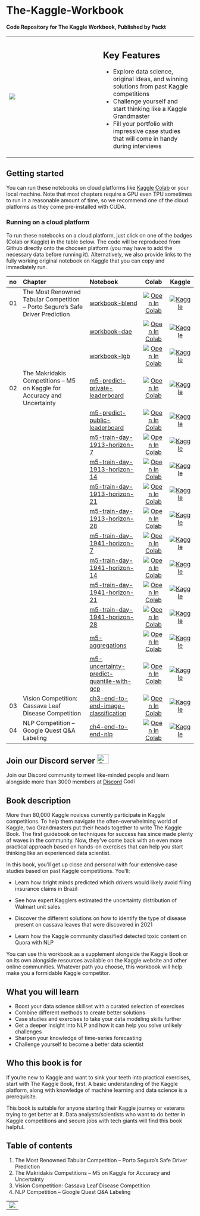 # The-Kaggle-Workbook
<B>Code Repository for The Kaggle Workbook, Published by Packt</B>


  
<table class="noBorder">
  <tr>
    <td width="50%" height="50%"> 
      <img src="https://github.com/PacktPublishing/The-Kaggle-Workbook/blob/main/cover.png?raw=true">
    </td>
    <td valign="top">
      <H2>Key Features</H2>
      <ul>
      <li> Explore data science, original ideas, and winning solutions from past Kaggle competitions </li>
      <li> Challenge yourself and start thinking like a Kaggle Grandmaster </li>
      <li> Fill your portfolio with impressive case studies that will come in handy during interviews</li>
      </ul>
    </td>
  </tr>
  
</table>

## Getting started



You can run these notebooks on cloud platforms like [Kaggle](https://www.kaggle.com/) [Colab](https://colab.research.google.com/) or your local machine. Note that most chapters require a GPU even TPU sometimes to run in a reasonable amount of time, so we recommend one of the cloud platforms as they come pre-installed with CUDA.



### Running on a cloud platform


To run these notebooks on a cloud platform, just click on one of the badges (Colab or Kaggle) in the table below. The code will be reproduced from Github directly onto the choosen platform (you may have to add the necessary data before running it). Alternatively, we also provide links to the fully working original notebook on Kaggle that you can copy and immediately run.

|no| Chapter | Notebook | Colab | Kaggle |
|:--| :-------- | :-------- | :-------: | :-------: |
|01| The Most Renowned Tabular Competition – Porto Seguro’s Safe Driver Prediction | [workbook-blend](https://www.kaggle.com/code/lucamassaron/workbook-blend) |[![Open In Colab](https://colab.research.google.com/assets/colab-badge.svg)](https://colab.research.google.com/github/PacktPublishing/The-Kaggle-Workbook/blob/main/chapter_01/workbook-blend.ipynb)|[![Kaggle](https://kaggle.com/static/images/open-in-kaggle.svg)](https://kaggle.com/kernels/welcome?src=https://github.com/PacktPublishing/The-Kaggle-Workbook/blob/main/chapter_01/workbook-blend.ipynb)|
||| [workbook-dae](https://www.kaggle.com/code/lucamassaron/workbook-dae)  |[![Open In Colab](https://colab.research.google.com/assets/colab-badge.svg)](https://colab.research.google.com/github/PacktPublishing/The-Kaggle-Workbook/blob/main/chapter_01/workbook-dae.ipynb)|[![Kaggle](https://kaggle.com/static/images/open-in-kaggle.svg)](https://kaggle.com/kernels/welcome?src=https://github.com/PacktPublishing/The-Kaggle-Workbook/blob/main/chapter_01/workbook-dae.ipynb)|
||| [workbook-lgb](https://www.kaggle.com/code/lucamassaron/workbook-lgb) |[![Open In Colab](https://colab.research.google.com/assets/colab-badge.svg)](https://colab.research.google.com/github/PacktPublishing/The-Kaggle-Workbook/blob/main/chapter_01/workbook-lgb.ipynb)|[![Kaggle](https://kaggle.com/static/images/open-in-kaggle.svg)](https://kaggle.com/kernels/welcome?src=https://github.com/PacktPublishing/The-Kaggle-Workbook/blob/main/chapter_01/workbook-lgb.ipynb)|
|02| The Makridakis Competitions – M5 on Kaggle for Accuracy and Uncertainty | [m5-predict-private-leaderboard](https://www.kaggle.com/code/lucamassaron/m5-predict-private-leaderboard) |[![Open In Colab](https://colab.research.google.com/assets/colab-badge.svg)](https://colab.research.google.com/github/PacktPublishing/The-Kaggle-Workbook/blob/main/chapter_02/m5-predict-private-leaderboard.ipynb)|[![Kaggle](https://kaggle.com/static/images/open-in-kaggle.svg)](https://kaggle.com/kernels/welcome?src=https://github.com/PacktPublishing/The-Kaggle-Workbook/blob/main/chapter_02/m5-predict-private-leaderboard.ipynb)|
||  | [m5-predict-public-leaderboard](https://www.kaggle.com/lucamassaron/m5-predict-public-leaderboard) |[![Open In Colab](https://colab.research.google.com/assets/colab-badge.svg)](https://colab.research.google.com/github/PacktPublishing/The-Kaggle-Workbook/blob/main/chapter_02/m5-predict-public-leaderboard.ipynb)|[![Kaggle](https://kaggle.com/static/images/open-in-kaggle.svg)](https://kaggle.com/kernels/welcome?src=https://github.com/PacktPublishing/The-Kaggle-Workbook/blob/main/chapter_02/m5-predict-public-leaderboard.ipynb)
||  | [m5-train-day-1913-horizon-7](https://www.kaggle.com/lucamassaron/m5-train-day-1913-horizon-7) |[![Open In Colab](https://colab.research.google.com/assets/colab-badge.svg)](https://colab.research.google.com/github/PacktPublishing/The-Kaggle-Workbook/blob/main/chapter_02/m5-train-day-1913-horizon-7.ipynb)|[![Kaggle](https://kaggle.com/static/images/open-in-kaggle.svg)](https://kaggle.com/kernels/welcome?src=https://github.com/PacktPublishing/The-Kaggle-Workbook/blob/main/chapter_02/m5-train-day-1913-horizon-7.ipynb)
||  | [m5-train-day-1913-horizon-14](https://www.kaggle.com/lucamassaron/m5-train-day-1913-horizon-14) |[![Open In Colab](https://colab.research.google.com/assets/colab-badge.svg)](https://colab.research.google.com/github/PacktPublishing/The-Kaggle-Workbook/blob/main/chapter_02/m5-train-day-1913-horizon-14.ipynb)|[![Kaggle](https://kaggle.com/static/images/open-in-kaggle.svg)](https://kaggle.com/kernels/welcome?src=https://github.com/PacktPublishing/The-Kaggle-Workbook/blob/main/chapter_02/m5-train-day-1913-horizon-14.ipynb)
||  | [m5-train-day-1913-horizon-21](https://www.kaggle.com/lucamassaron/m5-train-day-1913-horizon-21) |[![Open In Colab](https://colab.research.google.com/assets/colab-badge.svg)](https://colab.research.google.com/github/PacktPublishing/The-Kaggle-Workbook/blob/main/chapter_02/m5-train-day-1913-horizon-21.ipynb)|[![Kaggle](https://kaggle.com/static/images/open-in-kaggle.svg)](https://kaggle.com/kernels/welcome?src=https://github.com/PacktPublishing/The-Kaggle-Workbook/blob/main/chapter_02/m5-train-day-1913-horizon-21.ipynb)
||  | [m5-train-day-1913-horizon-28](https://www.kaggle.com/lucamassaron/m5-train-day-1913-horizon-28) |[![Open In Colab](https://colab.research.google.com/assets/colab-badge.svg)](https://colab.research.google.com/github/PacktPublishing/The-Kaggle-Workbook/blob/main/chapter_02/m5-train-day-1913-horizon-28.ipynb)|[![Kaggle](https://kaggle.com/static/images/open-in-kaggle.svg)](https://kaggle.com/kernels/welcome?src=https://github.com/PacktPublishing/The-Kaggle-Workbook/blob/main/chapter_02/m5-train-day-1913-horizon-28.ipynb)
||  | [m5-train-day-1941-horizon-7](https://www.kaggle.com/lucamassaron/m5-train-day-1941-horizon-7) |[![Open In Colab](https://colab.research.google.com/assets/colab-badge.svg)](https://colab.research.google.com/github/PacktPublishing/The-Kaggle-Workbook/blob/main/chapter_02/m5-train-day-1941-horizon-7.ipynb)|[![Kaggle](https://kaggle.com/static/images/open-in-kaggle.svg)](https://kaggle.com/kernels/welcome?src=https://github.com/PacktPublishing/The-Kaggle-Workbook/blob/main/chapter_02/m5-train-day-1941-horizon-7.ipynb)
||  | [m5-train-day-1941-horizon-14](https://www.kaggle.com/lucamassaron/m5-train-day-1941-horizon-14) |[![Open In Colab](https://colab.research.google.com/assets/colab-badge.svg)](https://colab.research.google.com/github/PacktPublishing/The-Kaggle-Workbook/blob/main/chapter_02/m5-train-day-1941-horizon-14.ipynb)|[![Kaggle](https://kaggle.com/static/images/open-in-kaggle.svg)](https://kaggle.com/kernels/welcome?src=https://github.com/PacktPublishing/The-Kaggle-Workbook/blob/main/chapter_02/m5-train-day-1941-horizon-14.ipynb)
||  | [m5-train-day-1941-horizon-21](https://www.kaggle.com/lucamassaron/m5-train-day-1941-horizon-21) |[![Open In Colab](https://colab.research.google.com/assets/colab-badge.svg)](https://colab.research.google.com/github/PacktPublishing/The-Kaggle-Workbook/blob/main/chapter_02/m5-train-day-1941-horizon-21.ipynb)|[![Kaggle](https://kaggle.com/static/images/open-in-kaggle.svg)](https://kaggle.com/kernels/welcome?src=https://github.com/PacktPublishing/The-Kaggle-Workbook/blob/main/chapter_02/m5-train-day-1941-horizon-21.ipynb)
||  | [m5-train-day-1941-horizon-28](https://www.kaggle.com/lucamassaron/m5-train-day-1941-horizon-28) |[![Open In Colab](https://colab.research.google.com/assets/colab-badge.svg)](https://colab.research.google.com/github/PacktPublishing/The-Kaggle-Workbook/blob/main/chapter_02/m5-train-day-1941-horizon-28.ipynb)|[![Kaggle](https://kaggle.com/static/images/open-in-kaggle.svg)](https://kaggle.com/kernels/welcome?src=https://github.com/PacktPublishing/The-Kaggle-Workbook/blob/main/chapter_02/m5-train-day-1941-horizon-28.ipynb)
||  | [m5-aggregations](https://www.kaggle.com/code/lucamassaron/m5-aggregations) |[![Open In Colab](https://colab.research.google.com/assets/colab-badge.svg)](https://colab.research.google.com/github/PacktPublishing/The-Kaggle-Workbook/blob/main/chapter_02/m5-aggregations.ipynb)|[![Kaggle](https://kaggle.com/static/images/open-in-kaggle.svg)](https://kaggle.com/kernels/welcome?src=https://github.com/PacktPublishing/The-Kaggle-Workbook/blob/main/chapter_02/m5-aggregations.ipynb)
||  | [m5-uncertainty-predict-quantile-with-gcp](https://www.kaggle.com/lucamassaron/m5-uncertainty-predict-quantile-with-gcp) |[![Open In Colab](https://colab.research.google.com/assets/colab-badge.svg)](https://colab.research.google.com/github/PacktPublishing/The-Kaggle-Workbook/blob/main/chapter_02/m5-uncertainty-predict-quantile-with-gcp.ipynb)|[![Kaggle](https://kaggle.com/static/images/open-in-kaggle.svg)](https://kaggle.com/kernels/welcome?src=https://github.com/PacktPublishing/The-Kaggle-Workbook/blob/main/chapter_02/m5-uncertainty-predict-quantile-with-gcp.ipynb)
|03| Vision Competition: Cassava Leaf Disease Competition | [ch3-end-to-end-image-classification](https://www.kaggle.com/code/konradb/ch3-end-to-end-image-classification)| [![Open In Colab](https://colab.research.google.com/assets/colab-badge.svg)](https://colab.research.google.com/github/PacktPublishing/The-Kaggle-Workbook/blob/main/chapter_03/ch3-end-to-end-image-classification.ipynb)|[![Kaggle](https://kaggle.com/static/images/open-in-kaggle.svg)](https://kaggle.com/kernels/welcome?src=https://github.com/PacktPublishing/The-Kaggle-Workbook/blob/main/chapter_03/ch3-end-to-end-image-classification.ipynb)|
|04| NLP Competition – Google Quest Q&A Labeling | [ch4-end-to-end-nlp](https://www.kaggle.com/code/konradb/ch4-end-to-end-nlp) |[![Open In Colab](https://colab.research.google.com/assets/colab-badge.svg)](https://colab.research.google.com/github/PacktPublishing/The-Kaggle-Workbook/blob/main/chapter_04/ch4-end-to-end-nlp.ipynb)|[![Kaggle](https://kaggle.com/static/images/open-in-kaggle.svg)](https://kaggle.com/kernels/welcome?src=https://github.com/PacktPublishing/The-Kaggle-Workbook/blob/main/chapter_04/ch4-end-to-end-nlp.ipynb)|

## Join our Discord server <img alt="Coding" height="25" width="32"  src="https://cliply.co/wp-content/uploads/2021/08/372108630_DISCORD_LOGO_400.gif">

Join our Discord community to meet like-minded people and learn alongside more than 3000 members at [Discord](https://packt.link/KaggleDiscord) <img alt="Coding" height="15" width="35"  src="https://media.tenor.com/ex_HDD_k5P8AAAAi/habbo-habbohotel.gif">

## Book description
More than 80,000 Kaggle novices currently participate in Kaggle competitions. To help them navigate the often-overwhelming world of Kaggle, two Grandmasters put their heads together to write The Kaggle Book. The first guidebook on techniques for success has since made plenty of waves in the community. Now, they’ve come back with an even more practical approach based on hands-on exercises that can help you start thinking like an experienced data scientist.

In this book, you’ll get up close and personal with four extensive case studies based on past Kaggle competitions. You’ll:

* Learn how bright minds predicted which drivers would likely avoid filing insurance claims in Brazil

* See how expert Kagglers estimated the uncertainty distribution of Walmart unit sales

* Discover the different solutions on how to identify the type of disease present on cassava leaves that were discovered in 2021

* Learn how the Kaggle community classified detected toxic content on Quora with NLP

You can use this workbook as a supplement alongside the Kaggle Book or on its own alongside resources available on the Kaggle website and other online communities. Whatever path you choose, this workbook will help make you a formidable Kaggle competitor.

## What you will learn
* Boost your data science skillset with a curated selection of exercises
* Combine different methods to create better solutions
* Case studies and exercises to take your data modeling skills further
* Get a deeper insight into NLP and how it can help you solve unlikely challenges
* Sharpen your knowledge of time-series forecasting
* Challenge yourself to become a better data scientist

## Who this book is for
If you’re new to Kaggle and want to sink your teeth into practical exercises, start with The Kaggle Book, first. A basic understanding of the Kaggle platform, along with knowledge of machine learning and data science is a prerequisite.

This book is suitable for anyone starting their Kaggle journey or veterans trying to get better at it. Data analysts/scientists who want to do better in Kaggle competitions and secure jobs with tech giants will find this book helpful.

## Table of contents

1.	The Most Renowned Tabular Competition – Porto Seguro’s Safe Driver Prediction
2.	The Makridakis Competitions – M5 on Kaggle for Accuracy and Uncertainty
3.	Vision Competition: Cassava Leaf Disease Competition
4.	NLP Competition – Google Quest Q&A Labeling

<table class="noBorder">
  <tr>
    <td colspan="2"> 
      <img src="https://github.com/PacktPublishing/The-Kaggle-Workbook/blob/main/KaggleWB.png?raw=true">
    </td>
  </tr>  
</table>

